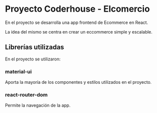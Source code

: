 # Proyecto Coderhouse - Elcomercio

En el proyecto se desarrolla una app frontend de Ecommerce en React.

La idea del mismo se centra en crear un eccommerce simple y escalable.

## Librerías utilizadas

En el proyecto se utilizaron:

### material-ui

Aporta la mayoría de los componentes y estilos utilizados en el proyecto.

### react-router-dom

Permite la navegación de la app.
